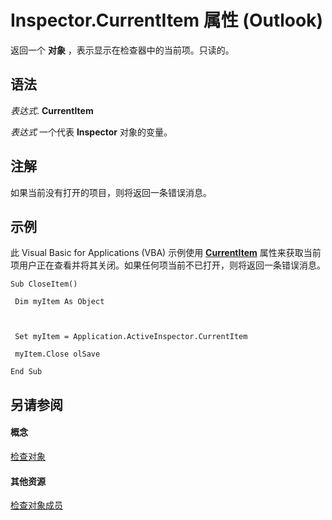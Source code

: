 
# Inspector.CurrentItem 属性 (Outlook)

返回一个 **对象** ，表示显示在检查器中的当前项。只读的。


## 语法

 _表达式_. **CurrentItem**

 _表达式_ 一个代表 **Inspector** 对象的变量。


## 注解

如果当前没有打开的项目，则将返回一条错误消息。


## 示例

此 Visual Basic for Applications (VBA) 示例使用 **[CurrentItem](eaaf0192-a169-c107-95a6-b8e759a3b873.md)** 属性来获取当前项用户正在查看并将其关闭。如果任何项当前不已打开，则将返回一条错误消息。


```
Sub CloseItem() 
 
 Dim myItem As Object 
 
 
 
 Set myItem = Application.ActiveInspector.CurrentItem 
 
 myItem.Close olSave 
 
End Sub
```


## 另请参阅


#### 概念


[检查对象](d7384756-669c-0549-1032-c3b864187994.md)
#### 其他资源


[检查对象成员](acd3e13f-4727-7966-d2a5-a95e4528425c.md)